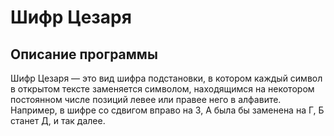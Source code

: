 # Шифр Цезаря
## Описание программы
Шифр Цезаря — это вид шифра подстановки, в котором каждый символ в открытом тексте заменяется символом, находящимся на некотором постоянном числе позиций левее или правее него в алфавите. Например, в шифре со сдвигом вправо на 3, А была бы заменена на Г, Б станет Д, и так далее.
